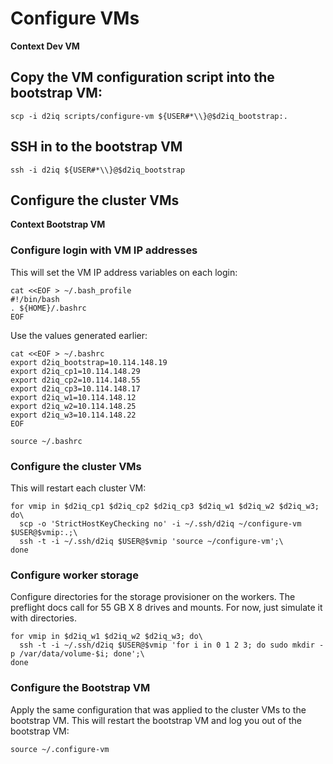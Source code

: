 # Configure VMs

**Context Dev VM**

## Copy the VM configuration script into the bootstrap VM:

```
scp -i d2iq scripts/configure-vm ${USER#*\\}@$d2iq_bootstrap:.
```

## SSH in to the bootstrap VM

```
ssh -i d2iq ${USER#*\\}@$d2iq_bootstrap
```

## Configure the cluster VMs

**Context Bootstrap VM**

### Configure login with VM IP addresses

This will set the VM IP address variables on each login:
```
cat <<EOF > ~/.bash_profile
#!/bin/bash
. ${HOME}/.bashrc
EOF
```

Use the values generated earlier:
```
cat <<EOF > ~/.bashrc
export d2iq_bootstrap=10.114.148.19
export d2iq_cp1=10.114.148.29
export d2iq_cp2=10.114.148.55
export d2iq_cp3=10.114.148.17
export d2iq_w1=10.114.148.12
export d2iq_w2=10.114.148.25
export d2iq_w3=10.114.148.22
EOF

source ~/.bashrc
```

### Configure the cluster VMs
This will restart each cluster VM:

```
for vmip in $d2iq_cp1 $d2iq_cp2 $d2iq_cp3 $d2iq_w1 $d2iq_w2 $d2iq_w3; do\
  scp -o 'StrictHostKeyChecking no' -i ~/.ssh/d2iq ~/configure-vm $USER@$vmip:.;\
  ssh -t -i ~/.ssh/d2iq $USER@$vmip 'source ~/configure-vm';\
done
```
### Configure worker storage

Configure directories for the storage provisioner on the workers. The preflight docs call for 55 GB X 8 drives and mounts. For now, just simulate it with directories.

```
for vmip in $d2iq_w1 $d2iq_w2 $d2iq_w3; do\
  ssh -t -i ~/.ssh/d2iq $USER@$vmip 'for i in 0 1 2 3; do sudo mkdir -p /var/data/volume-$i; done';\
done
```

### Configure the Bootstrap VM

Apply the same configuration that was applied to the cluster VMs to the bootstrap VM. This will restart the bootstrap VM and log you out of the bootstrap VM:
```
source ~/.configure-vm
```
